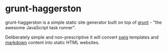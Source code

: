 grunt-haggerston
================

grunt-haggerston is a simple static site generator built on top of [grunt](http://gruntjs.com/) - "the awesome
JavaScript task runner".

Deliberately simple and non-prescriptive it will convert [swig](http://paularmstrong.github.com/swig/) templates and
[markdown](http://daringfireball.net/projects/markdown/) content into static HTML websites.